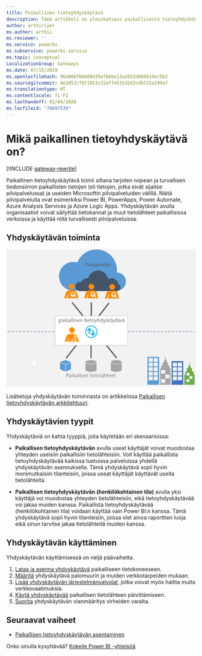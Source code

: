 ```yaml
---
title: Paikallinen tietoyhdyskäytävä
description: Tämä artikkeli on yleiskatsaus paikallisesta tietoyhdyskäytävästä Power BI:lle. Voit käyttää tätä yhdyskäytävää DirectQueryn tietolähteiden kanssa. Voit käyttää myös tätä yhdyskäytävää päivittämään pilvipalvelun tietojoukkoja paikallisten tietojen kanssa.
author: arthiriyer
ms.author: arthii
ms.reviewer: ''
ms.service: powerbi
ms.subservice: powerbi-service
ms.topic: conceptual
LocalizationGroup: Gateways
ms.date: 07/15/2019
ms.openlocfilehash: 96a006f60e08d35ef6bbe13a2033d866814ec5b2
ms.sourcegitcommit: 8e3d53cf971853c32eff4531d2d3cdb725a199af
ms.translationtype: HT
ms.contentlocale: fi-FI
ms.lasthandoff: 02/04/2020
ms.locfileid: "74697539"
---
```

# <a name="what-is-an-on-premises-data-gateway"></a>Mikä paikallinen tietoyhdyskäytävä on?

[!INCLUDE [gateway-rewrite](includes/gateway-rewrite.md)]

Paikallinen tietoyhdyskäytävä toimii siltana tarjoten nopean ja turvallisen tiedonsiirron paikallisten tietojen (eli tietojen, jotka eivät sijaitse pilvipalvelussa) ja useiden Microsoftin pilvipalveluiden välillä. Näitä pilvipalveluita ovat esimerkiksi Power BI, PowerApps, Power Automate, Azure Analysis Services ja Azure Logic Apps. Yhdyskäytävän avulla organisaatiot voivat säilyttää tietokannat ja muut tietolähteet paikallisissa verkoissa ja käyttää niitä turvallisesti pilvipalveluissa.

## <a name="how-the-gateway-works"></a>Yhdyskäytävän toiminta

![Yhdyskäytävän yleiskatsaus](media/service-gateway-onprem/on-premises-data-gateway.png)

Lisätietoja yhdyskäytävän toiminnasta on artikkelissa [Paikallisen tietoyhdyskäytävän arkkitehtuuri](/data-integration/gateway/service-gateway-onprem-indepth).

## <a name="types-of-gateways"></a>Yhdyskäytävien tyypit

Yhdyskäytäviä on kahta tyyppiä, joita käytetään eri skenaarioissa:

* **Paikallisen tietoyhdyskäytävän** avulla useat käyttäjät voivat muodostaa yhteyden useisiin paikallisiin tietolähteisiin. Voit käyttää paikallista tietoyhdyskäytävää kaikissa tuetuissa palveluissa yhdellä yhdyskäytävän asennuksella. Tämä yhdyskäytävä sopii hyvin monimutkaisiin tilanteisiin, joissa useat käyttäjät käyttävät useita tietolähteitä.

* **Paikallisen tietoyhdyskäytävän (henkilökohtainen tila)** avulla yksi käyttäjä voi muodostaa yhteyden tietolähteisiin, eikä tietoyhdyskäytävää voi jakaa muiden kanssa. Paikallista tietoyhdyskäytävää (henkilökohtainen tila) voidaan käyttää vain Power BI:n kanssa. Tämä yhdyskäytävä sopii hyvin tilanteisiin, joissa olet ainoa raporttien luoja eikä sinun tarvitse jakaa tietolähteitä muiden kanssa.

## <a name="use-a-gateway"></a>Yhdyskäytävän käyttäminen

Yhdyskäytävän käyttämisessä on neljä päävaihetta.

1. [Lataa ja asenna yhdyskäytävä](/data-integration/gateway/service-gateway-install) paikalliseen tietokoneeseen.
1. [Määritä](/data-integration/gateway/service-gateway-app) yhdyskäytävä palomuurin ja muiden verkkotarpeiden mukaan.
1. [Lisää yhdyskäytävän järjestelmänvalvojat](/data-integration/gateway/service-gateway-manage), jotka voivat myös hallita muita verkkovaatimuksia.
1. [Käytä yhdyskäytävää](service-gateway-sql-tutorial.md) paikallisen tietolähteen päivittämiseen.
1. [Suorita](service-gateway-onprem-tshoot.md) yhdyskäytävän vianmääritys virheiden varalta.

## <a name="next-steps"></a>Seuraavat vaiheet

* [Paikallisen tietoyhdyskäytävän asentaminen](/data-integration/gateway/service-gateway-install)

Onko sinulla kysyttävää? [Kokeile Power BI -yhteisöä](https://community.powerbi.com/)
